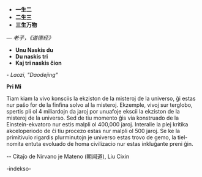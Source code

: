

- **一生二**    
- **二生三**    
- **三生万物** 

*— 老子，《道德经》*

- **Unu Naskis du**
- **Du naskis tri**
- **Kaj tri naskis ĉion**

*- Laozi, "Daodejing"*

**Pri Mi**

Tiam kiam la vivo konsciis la ekziston de la misteroj de la universo, ĝi estas nur paŝo for de la finfina solvo al la misteroj. Ekzemple, vivoj sur terglobo, spertis pli ol 4 miliardojn da jaroj por unuafoje ekscii la ekziston de la misteroj de la universo. Sed de tiu momento ĝis via konstruado de la Einstein-ekvatoro nur estis malpli ol 400,000 jaroj. Interalie la plej kritika akceloperiodo de ĉi tiu procezo estas nur malpli ol 500 jaroj. Se ke la primitivulo rigardis plurminutojn je universo estas trovo de gemo, la tiel-nomita entuta evoluado de homa civilizacio nur estas inkluĝante preni ĝin.

-- Citaĵo de Nirvano je Mateno (朝闻道), Liu Cixin



-indekso-
